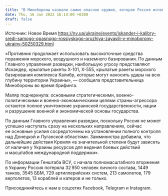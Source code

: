 ```yaml
---
title: "В Минобороны назвали самое опасное оружие, которое Россия использует в Украине"
date: Thu, 16 Jun 2022 16:14:00 +0300
draft: false
---
```

Источник: Новое Время https://nv.ua/ukraine/events/iskander-i-kalibry-sredi-samogo-opasnogo-rossiyskogo-oruzhiya-zayavili-v-minoborony-ukrainy-50250329.html


«Противник продолжает использовать высокоточные средства поражения морского, воздушного и наземного базирования. По данным Главного управления разведки, наибольшую угрозу представляют Искандер, крылатые ракеты Х-101, Х-555, крылатые ракеты морского базирования комплекса Калибр, которые могут наносить удары на всю глубину территории Украины», — сообщила представительница Минобороны во время брифинга.

Маляр подчеркнула: основными стратегическими, военно-политическими и военно-экономическими целями страны-агрессора остаются полное уничтожение украинской государственности, нации и разрушение военной и экономической основы государства.

По данным Главного управления разведки, поскольку Россия не может успешно наступать сразу на нескольких направлениях, сейчас ее основные усилия сосредоточены на установлении полного контроля над Донецкой и Луганской областями. Замминистра добавила, что дальнейшие действия Кремля «в значительной степени будут зависеть от наличия у Украины ресурсов для ведения боевых действий и масштабов международной поддержки».

По информации Генштаба ВСУ, с начала полномасштабного вторжения в Украину Россия потеряла 32 950 человек личного состава, 1449 танков, 3545 ББМ, 729 артиллерийских систем, 213 самолетов, 179 вертолетов, 13 кораблей и катеров и не только.

Присоединяйтесь к нам в соцсетях Facebook, Telegram и Instagram.
